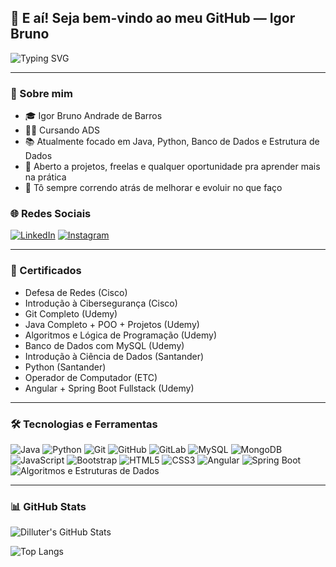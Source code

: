 ## 👋 E aí! Seja bem-vindo ao meu GitHub — Igor Bruno

<img src="https://readme-typing-svg.demolab.com?font=Fira+Code&duration=3000&pause=1000&color=00F7FF&center=true&vCenter=true&width=435&lines=Java+%7C+Python+%7C+Git+%7C+Angular;Sempre+aprendendo+e+evoluindo!" alt="Typing SVG" />

---

### 🔎 Sobre mim

- 🎓 Igor Bruno Andrade de Barros  
- 👨‍💻 Cursando ADS
- 📚 Atualmente focado em Java, Python, Banco de Dados e Estrutura de Dados  
- 🤝 Aberto a projetos, freelas e qualquer oportunidade pra aprender mais na prática  
- 🚀 Tô sempre correndo atrás de melhorar e evoluir no que faço  

### 🌐 Redes Sociais

[![LinkedIn](https://img.shields.io/badge/-LinkedIn-0077B5?style=flat-square&logo=linkedin&logoColor=white&logoWidth=40)](https://www.linkedin.com/in/igor-bruno-andrade)
[![Instagram](https://img.shields.io/badge/-Instagram-E4405F?style=flat-square&logo=instagram&logoColor=white&logoWidth=40)](https://www.instagram.com/igor_.dtr/)

---

### 🧠 Certificados

- Defesa de Redes (Cisco)
- Introdução à Cibersegurança (Cisco)
- Git Completo (Udemy)
- Java Completo + POO + Projetos (Udemy)
- Algoritmos e Lógica de Programação (Udemy)
- Banco de Dados com MySQL (Udemy)
- Introdução à Ciência de Dados (Santander)
- Python (Santander)
- Operador de Computador (ETC)
- Angular + Spring Boot Fullstack (Udemy)

---

### 🛠️ Tecnologias e Ferramentas

![Java](https://img.shields.io/badge/-Java-007396?style=flat&logo=java&logoColor=white&logoWidth=30)
![Python](https://img.shields.io/badge/-Python-3776AB?style=flat&logo=python&logoColor=white&logoWidth=30)
![Git](https://img.shields.io/badge/-Git-F05032?style=flat&logo=git&logoColor=white&logoWidth=30)
![GitHub](https://img.shields.io/badge/-GitHub-181717?style=flat&logo=github&logoColor=white&logoWidth=30)
![GitLab](https://img.shields.io/badge/-GitLab-FC6D26?style=flat&logo=gitlab&logoColor=white&logoWidth=30)
![MySQL](https://img.shields.io/badge/-MySQL-005C84?style=flat&logo=mysql&logoColor=white&logoWidth=30)
![MongoDB](https://img.shields.io/badge/-MongoDB-47A248?style=flat&logo=mongodb&logoColor=white&logoWidth=30)
![JavaScript](https://img.shields.io/badge/-JavaScript-F7DF1E?style=flat&logo=javascript&logoColor=black&logoWidth=30)
![Bootstrap](https://img.shields.io/badge/-Bootstrap-7952B3?style=flat&logo=bootstrap&logoColor=white&logoWidth=30)
![HTML5](https://img.shields.io/badge/-HTML5-E34F26?style=flat&logo=html5&logoColor=white&logoWidth=30)
![CSS3](https://img.shields.io/badge/-CSS3-1572B6?style=flat&logo=css3&logoColor=white&logoWidth=30)
![Angular](https://img.shields.io/badge/-Angular-DD0031?style=flat&logo=angular&logoColor=white&logoWidth=30)
![Spring Boot](https://img.shields.io/badge/-Spring%20Boot-6DB33F?style=flat&logo=spring-boot&logoColor=white&logoWidth=30)
![Algoritmos e Estruturas de Dados](https://img.shields.io/badge/-Algoritmos%20%26%20ED-blue?style=flat&logoWidth=30)

---

### 📊 GitHub Stats

![Dilluter's GitHub Stats](https://github-readme-stats.vercel.app/api?username=dilluter&show_icons=true&theme=radical)

![Top Langs](https://github-readme-stats.vercel.app/api/top-langs/?username=dilluter&layout=compact&theme=radical)
